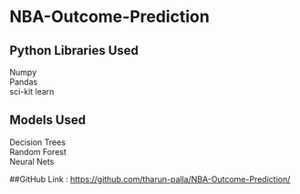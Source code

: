# NBA-Outcome-Prediction
## Python Libraries Used
Numpy <br /> Pandas <br /> sci-kit learn <br />

## Models Used
Decision Trees <br /> Random Forest <br /> Neural Nets <br />

##GitHub Link : https://github.com/tharun-palla/NBA-Outcome-Prediction/
